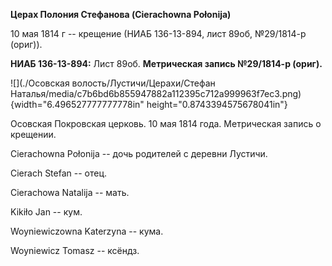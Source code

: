 **Церах Полония Стефанова (Cierachowna Połonija)**

10 мая 1814 г -- крещение (НИАБ 136-13-894, лист 89об, №29/1814-р
(ориг)).

**НИАБ 136-13-894:** Лист 89об. **Метрическая запись №29/1814-р
(ориг).**

![](./Осовская волость/Лустичи/Церахи/Стефан Наталья/media/c7b6bd6b855947882a112395c712a999963f7ec3.png){width="6.496527777777778in"
height="0.8743394575678041in"}

Осовская Покровская церковь. 10 мая 1814 года. Метрическая запись о
крещении.

Cierachowna Połonija -- дочь родителей с деревни Лустичи.

Cierach Stefan -- отец.

Cierachowa Natalija -- мать.

Kikiło Jan -- кум.

Woyniewiczowna Katerzyna -- кума.

Woyniewicz Tomasz -- ксёндз.
